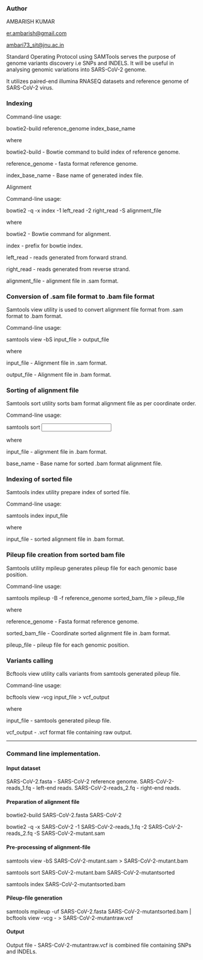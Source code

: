 ### Author

AMBARISH KUMAR

er.ambarish@gmail.com

ambari73_sit@jnu.ac.in



Standard Operating Protocol using SAMTools serves the purpose of genome variants discovery i.e SNPs and INDELS. It will be useful in analysing genomic variations into SARS-CoV-2 genome.



It utilizes paired-end illumina RNASEQ datasets and reference genome of SARS-CoV-2 virus.



### Indexing 

Command-line usage:

bowtie2-build reference_genome index_base_name

where

bowtie2-build - Bowtie command to build index of reference genome.

reference_genome - fasta format reference genome.

index_base_name - Base name of generated index file.

Alignment 

Command-line usage:

bowtie2 -q -x index -1 left_read -2 right_read -S alignment_file

where

bowtie2 - Bowtie command for alignment.

index - prefix for bowtie index.

left_read - reads generated from forward strand.

right_read - reads generated from reverse strand.

alignment_file - alignment file in .sam format.

### Conversion of .sam file format to .bam file format

Samtools view utility is used to convert alignment file format from .sam format to .bam format.

Command-line usage:

samtools view -bS input_file > output_file

where

input_file - Alignment file in .sam format.

output_file - Alignment file in .bam format.

### Sorting of alignment file

Samtools sort utility sorts bam format alignment file as per coordinate order.

Command-line usage:

samtools sort <input file> <base name>

where

input_file - alignment file in .bam format.

base_name - Base name for sorted .bam format alignment file.

### Indexing of sorted file

Samtools index utility prepare index of sorted file.

Command-line usage:

samtools index input_file

where

input_file - sorted alignment file in .bam format.

### Pileup file creation from sorted bam file

Samtools utility mpileup generates pileup file for each genomic base position. 

Command-line usage:

samtools mpileup -B -f reference_genome sorted_bam_file > pileup_file

where

reference_genome - Fasta format reference genome.

sorted_bam_file - Coordinate sorted alignment file in .bam format.

pileup_file - pileup file for each genomic position.

### Variants calling

Bcftools view utility calls variants from samtools generated pileup file.

Command-line usage:

bcftools view -vcg input_file > vcf_output

where

input_file - samtools generated pileup file.

vcf_output - .vcf format file containing raw output.


-------------------------------------------------------------------------------------------------------------------------------------------------------------------------------------------------------------------------------------------------------------------------------

### Command line implementation.


#### Input dataset

SARS-CoV-2.fasta - SARS-CoV-2 reference genome.
SARS-CoV-2-reads_1.fq - left-end reads.
SARS-CoV-2-reads_2.fq - right-end reads.
 
#### Preparation of alignment file

bowtie2-build SARS-CoV-2.fasta SARS-CoV-2

bowtie2 -q -x SARS-CoV-2 -1 SARS-CoV-2-reads_1.fq -2 SARS-CoV-2-reads_2.fq -S SARS-CoV-2-mutant.sam

#### Pre-processing of alignment-file

samtools view -bS SARS-CoV-2-mutant.sam > SARS-CoV-2-mutant.bam

samtools sort SARS-CoV-2-mutant.bam SARS-CoV-2-mutantsorted

samtools index SARS-CoV-2-mutantsorted.bam

#### Pileup-file generation

samtools mpileup -uf SARS-CoV-2.fasta SARS-CoV-2-mutantsorted.bam | bcftools view -vcg - > SARS-CoV-2-mutantraw.vcf

#### Output

Output file - SARS-CoV-2-mutantraw.vcf is combined file containing SNPs and INDELs.


